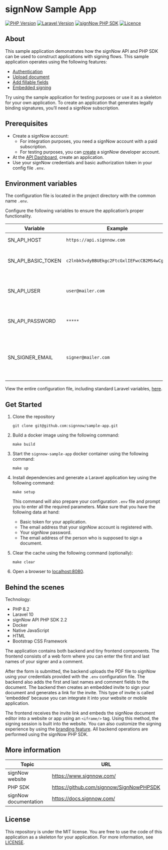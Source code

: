 # signNow Sample App

[![PHP Version](https://img.shields.io/badge/php->=8.2-blue)](https://php.net/)
[![Laravel Version](https://img.shields.io/badge/laravel-10-cyan)](https://laravel.com/)
[![signNow PHP SDK](https://img.shields.io/badge/signNow_SDK-2.2-light)](https://github.com/signnow/SignNowPHPSDK)
[![Licence](https://img.shields.io/badge/license-MIT-green)](./LICENSE)
## About

This sample application demonstrates how the signNow API and PHP SDK can be used to construct applications with signing flows. This sample application operates using the following features:

* [Authentication](https://docs.signnow.com/docs/signnow/j6jxdlizr86se-generate-access-token)
* [Upload document](https://docs.signnow.com/docs/signnow/i4216w3e1jv3p-upload-document)
* [Add fillable fields](https://docs.signnow.com/docs/signnow/xsttpdx7r60iw-edit-document)
* [Embedded signing](https://docs.signnow.com/docs/signnow/document-embedded-signing/operations/create-a-v-2-document-embedded-invite)

Try using the sample application for testing purposes or use it as a skeleton for your own application. To create an application that generates legally binding signatures, you’ll need a signNow subscription.

## Prerequisites

* Create a signNow account:
   * For integration purposes, you need a signNow account with a paid subscription.
   * For testing purposes, you can [create](https://www.signnow.com/developers) a signNow developer account.
* At the [API Dashboard](https://app.signnow.com/webapp/api-dashboard/keys), create an application.
* Use your signNow credentials and basic authorization token in your config file `.env`.

## Environment variables

The configuration file is located in the project directory with the common name `.env`.

Configure the following variables to ensure the application’s proper functionality.

| Variable           | Example                                    | Description                                                                                    |
|--------------------|--------------------------------------------|------------------------------------------------------------------------------------------------|
| SN_API_HOST        | `https://api.signnow.com`                  | signNow API host                                                                               |
| SN_API_BASIC_TOKEN | `c2lnbk5vdyBBUEkgc2FtcGxlIEFwcCB2MS4wCg==` | Find your basic token at the [API Dashboard](https://app.signnow.com/webapp/api-dashboard/keys). |
| SN_API_USER        | `user@mailer.com`                          | The email address of the document signer.                                |
| SN_API_PASSWORD    | `*****`                                    | Your signNow account password.                                                                 |
| SN_SIGNER_EMAIL    | `signer@mailer.com`                        | The email address of the person who is supposed to sign a document.                            |

View the entire configuration file, including standard Laravel variables, [here](./.env.example).

## Get Started
1. Clone the repository
   ```
   git clone git@github.com:signnow/sample-app.git
   ```

2. Build a docker image using the following command:
   
   ```
   make build
   ```

3. Start the `signnow-sample-app` docker container using the following command:

   ```
   make up
   ```

4. Install dependencies and generate a Laravel application key using the following command:

   ```
   make setup
   ```
   This command will also prepare your configuration `.env` file and prompt you to enter all the required parameters. Make sure that you have the following data at hand: 
   - Basic token for your application.
   - The email address that your signNow account is registered with.
   - Your signNow password.
   - The email address of the person who is supposed to sign a document.
5. Clear the cache using the following command (optionally):

   ```
   make clear
   ```
6. Open a browser to [localhost:8080](http://localhost:8080).

## Behind the scenes
Technology:
* PHP 8.2
* Laravel 10
* signNow API PHP SDK 2.2
* Docker
* Native JavaScript
* HTML
* Bootstrap CSS Framework

The application contains both backend and tiny frontend components. The frontend consists of a web form where you can enter the first and last names of your signer and a comment.

After the form is submitted, the backend uploads the PDF file to signNow using your credentials provided with the `.env` configuration file. The backend also adds the first and last names and comment fields to the document. The backend then creates an embedded invite to sign your document and generates a link for the invite. This type of invite is called 'embedded' because you can integrate it into your website or mobile application.

The frontend receives the invite link and embeds the signNow document editor into a website or app using an `<iframe/>` tag. Using this method, the signing session is built into the website. You can also customize the signing experience by using the [branding feature](https://docs.signnow.com/docs/signnow/branches/v1.2/guides-branding). All backend operations are performed using the signNow PHP SDK.

## More information

| Topic                 | URL                                        |
|-----------------------|--------------------------------------------|
| signNow website       | <https://www.signnow.com/>                 |
| PHP SDK               | <https://github.com/signnow/SignNowPHPSDK> |
| signNow documentation | <https://docs.signnow.com/>                |

## License

This repository is under the MIT license. You are free to use the code of this application as a skeleton for your application. For more information, see [LICENSE](./LICENSE).
